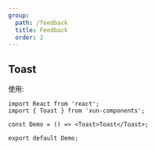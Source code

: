 ```yaml
---
group:
  path: /feedback
  title: Feedback
  order: 2
---
```


## Toast

使用:

```tsx
import React from 'react';
import { Toast } from 'xun-components';

const Demo = () => <Toast>Toast</Toast>;

export default Demo;
```
